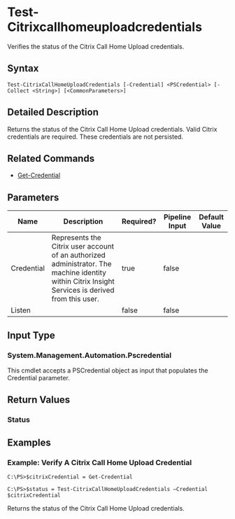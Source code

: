 ﻿
# Test-Citrixcallhomeuploadcredentials
Verifies the status of the Citrix Call Home Upload credentials.
## Syntax

```
Test-CitrixCallHomeUploadCredentials [-Credential] <PSCredential> [-Collect <String>] [<CommonParameters>]
```

## Detailed Description
Returns the status of the Citrix Call Home Upload credentials. Valid Citrix credentials are required. These credentials are not persisted.


## Related Commands

* [Get-Credential](../Get-Credential/)
## Parameters
| Name   | Description | Required? | Pipeline Input | Default Value |
| --- | --- | --- | --- | --- |
| Credential | Represents the Citrix user account of an authorized administrator. The machine identity within Citrix Insight Services is derived from this user. | true | false |  |
| Listen |  | false | false |  |

## Input Type

### System.Management.Automation.Pscredential
This cmdlet accepts a PSCredential object as input that populates the Credential parameter.
## Return Values

### Status

## Examples

### Example: Verify A Citrix Call Home Upload Credential

```
C:\PS>$citrixCredential = Get-Credential  
  
C:\PS>$status = Test-CitrixCallHomeUploadCredentials –Credential $citrixCredential
```
Returns the status of the Citrix Call Home Upload credentials.
